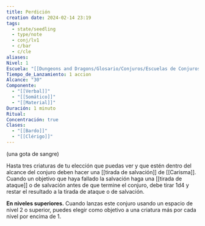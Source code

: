 ```yaml
---
title: Perdición
creation date: 2024-02-14 23:19
tags:
  - state/seedling
  - type/note
  - conj/lv1
  - c/bar
  - c/cle
aliases: 
Nivel: 1
Escuela: "[[Dungeons and Dragons/Glosario/Conjuros/Escuelas de Conjuros/Encantamiento]]"
Tiempo_de_Lanzamiento: 1 accion
Alcance: "30"
Componente:
  - "[[Verbal]]"
  - "[[Somático]]"
  - "[[Material]]"
Duración: 1 minuto
Ritual: 
Concentración: true
Clases:
  - "[[Bardo]]"
  - "[[Clérigo]]"
---
```

(una gota de sangre)

Hasta tres criaturas de tu elección que puedas ver y que estén dentro del alcance del conjuro deben hacer una [[tirada de salvación]] de [[Carisma]]. Cuando un objetivo que haya fallado la salvación haga una [[tirada de ataque]] o de salvación antes de que termine el conjuro, debe tirar 1d4 y restar el resultado a la tirada de ataque o de salvación.

**En niveles superiores.** Cuando lanzas este conjuro usando un espacio de nivel 2 o superior, puedes elegir como objetivo a una criatura más por cada nivel por encima de 1.

